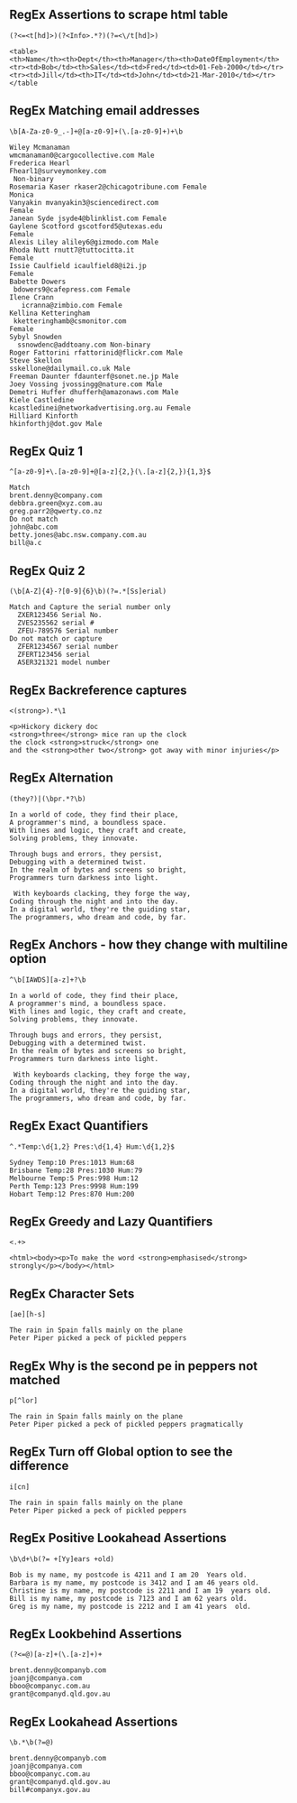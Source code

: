 ## RegEx Assertions to scrape html table

```RegEx
(?<=<t[hd]>)(?<Info>.*?)(?=<\/t[hd]>)
```

```Text
<table>
<th>Name</th><th>Dept</th><th>Manager</th><th>DateOfEmployment</th>
<tr><td>Bob</td><th>Sales</td><td>Fred</td><td>01-Feb-2000</td></tr>
<tr><td>Jill</td><th>IT</td><td>John</td><td>21-Mar-2010</td></tr>
</table
```

## RegEx Matching email addresses

```RegEx
\b[A-Za-z0-9_.-]+@[a-z0-9]+(\.[a-z0-9]+)+\b
```

```Text
Wiley Mcmanaman  
wmcmanaman0@cargocollective.com Male 
Frederica Hearl 
Fhearl1@surveymonkey.com
 Non-binary 
Rosemaria Kaser rkaser2@chicagotribune.com Female 
Monica 
Vanyakin mvanyakin3@sciencedirect.com 
Female 
Janean Syde jsyde4@blinklist.com Female
Gaylene Scotford gscotford5@utexas.edu 
Female
Alexis Liley aliley6@gizmodo.com Male 
Rhoda Nutt rnutt7@tuttocitta.it 
Female 
Issie Caulfield icaulfield8@i2i.jp 
Female 
Babette Dowers
 bdowers9@cafepress.com Female
Ilene Crann 
   icranna@zimbio.com Female 
Kellina Ketteringham
 kketteringhamb@csmonitor.com 
Female 
Sybyl Snowden
  ssnowdenc@addtoany.com Non-binary 
Roger Fattorini rfattorinid@flickr.com Male
Steve Skellon 
sskellone@dailymail.co.uk Male 
Freeman Daunter fdaunterf@sonet.ne.jp Male 
Joey Vossing jvossingg@nature.com Male 
Demetri Huffer dhufferh@amazonaws.com Male 
Kiele Castledine 
kcastledinei@networkadvertising.org.au Female
Hilliard Kinforth 
hkinforthj@dot.gov Male 
```

## RegEx Quiz 1

```RegEx
^[a-z0-9]+\.[a-z0-9]+@[a-z]{2,}(\.[a-z]{2,}){1,3}$
```

```Text
Match 
brent.denny@company.com
debbra.green@xyz.com.au
greg.parr2@qwerty.co.nz
Do not match
john@abc.com
betty.jones@abc.nsw.company.com.au
bill@a.c
```

## RegEx Quiz 2

```RegEx
(\b[A-Z]{4}-?[0-9]{6}\b)(?=.*[Ss]erial)
```

```Text
Match and Capture the serial number only
  ZXER123456 Serial No. 
  ZVES235562 serial #
  ZFEU-789576 Serial number 
Do not match or capture
  ZFER1234567 serial number
  ZFERT123456 serial
  ASER321321 model number
```

## RegEx Backreference captures

```RegEx
<(strong>).*\1
```

```Text
<p>Hickory dickery doc 
<strong>three</strong> mice ran up the clock 
the clock <strong>struck</strong> one 
and the <strong>other two</strong> got away with minor injuries</p>
```

## RegEx Alternation

```RegEx
(they?)|(\bpr.*?\b)
```

```Text
In a world of code, they find their place,
A programmer's mind, a boundless space.
With lines and logic, they craft and create,
Solving problems, they innovate.

Through bugs and errors, they persist,
Debugging with a determined twist.
In the realm of bytes and screens so bright,
Programmers turn darkness into light.

 With keyboards clacking, they forge the way,
Coding through the night and into the day.
In a digital world, they're the guiding star,
The programmers, who dream and code, by far.
```

## RegEx Anchors - how they change with multiline option

```RegEx
^\b[IAWDS][a-z]+?\b
```

```Text
In a world of code, they find their place,
A programmer's mind, a boundless space.
With lines and logic, they craft and create,
Solving problems, they innovate.

Through bugs and errors, they persist,
Debugging with a determined twist.
In the realm of bytes and screens so bright,
Programmers turn darkness into light.

 With keyboards clacking, they forge the way,
Coding through the night and into the day.
In a digital world, they're the guiding star,
The programmers, who dream and code, by far.
```

## RegEx Exact Quantifiers

```RegEx
^.*Temp:\d{1,2} Pres:\d{1,4} Hum:\d{1,2}$
```

```Text
Sydney Temp:10 Pres:1013 Hum:68
Brisbane Temp:28 Pres:1030 Hum:79
Melbourne Temp:5 Pres:998 Hum:12
Perth Temp:123 Pres:9998 Hum:199
Hobart Temp:12 Pres:870 Hum:200
```


## RegEx Greedy and Lazy Quantifiers

```RegEx
<.+>
```

```Text
<html><body><p>To make the word <strong>emphasised</strong> strongly</p></body></html>
```


## RegEx Character Sets

```RegEx
[ae][h-s]
```

```Text
The rain in Spain falls mainly on the plane
Peter Piper picked a peck of pickled peppers
```


## RegEx Why is the second pe in peppers not matched

```RegEx Negated Character Set
p[^lor]
```

```Text
The rain in Spain falls mainly on the plane
Peter Piper picked a peck of pickled peppers pragmatically
```


## RegEx Turn off Global option to see the difference

```RegEx
i[cn]
```

```Text
The rain in spain falls mainly on the plane
Peter Piper picked a peck of pickled peppers
```

## RegEx Positive Lookahead Assertions

```RegEx
\b\d+\b(?= +[Yy]ears +old)
```

```Text
Bob is my name, my postcode is 4211 and I am 20  Years old.
Barbara is my name, my postcode is 3412 and I am 46 years old.
Christine is my name, my postcode is 2211 and I am 19  years old.
Bill is my name, my postcode is 7123 and I am 62 years old.
Greg is my name, my postcode is 2212 and I am 41 years  old.
```

## RegEx Lookbehind Assertions

```RegEx
(?<=@)[a-z]+(\.[a-z]+)+
```

```Text
brent.denny@companyb.com
joanj@companya.com
bboo@companyc.com.au
grant@companyd.qld.gov.au
```

## RegEx Lookahead Assertions

```RegEx
\b.*\b(?=@)
```

```Text
brent.denny@companyb.com
joanj@companya.com
bboo@companyc.com.au
grant@companyd.qld.gov.au
bill#companyx.gov.au
```
